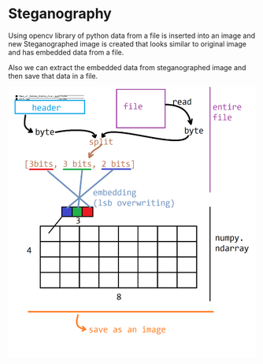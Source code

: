 # Steganography
Using opencv library of python data from a file is inserted into an image and new Steganographed image is created that looks similar to original image and has embedded data from a file.

Also we can extract the embedded data from steganographed image and then save that data in a file.

![alt text](https://github.com/3682himanshu/Steganography/blob/master/Images/Embedding%20Process.png)
